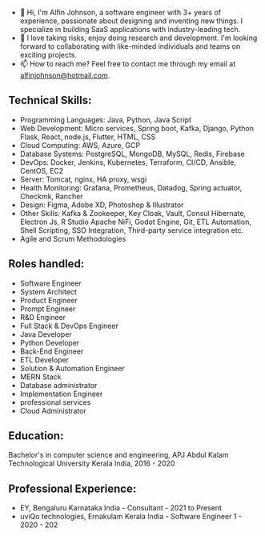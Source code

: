 - 👋 Hi, I'm Alfin Johnson, a software engineer with 3+ years of experience, passionate about designing and inventing new things. I specialize in building SaaS applications with industry-leading tech.
- 💞️ I love taking risks, enjoy doing research and development. I'm looking forward to collaborating with like-minded individuals and teams on exciting projects.
- 📫 How to reach me? Feel free to contact me through my email at alfinjohnson@hotmail.com.

## Technical Skills: 
- Programming Languages:  Java, Python, Java Script 
- Web Development: Micro services, Spring boot, Kafka, Django, Python Flask, React, node.js, Flutter, HTML, CSS 
- Cloud Computing: AWS, Azure, GCP 
- Database Systems: PostgreSQL, MongoDB, MySQL, Redis, Firebase 
- DevOps: Docker, Jenkins, Kubernetes, Terraform, CI/CD, Ansible, CentOS, EC2 
- Server: Tomcat, nginx, HA proxy, wsgi 
- Health Monitoring: Grafana, Prometheus, Datadog, Spring actuator, Checkmk, Rancher 
- Design: Figma, Adobe XD, Photoshop & Illustrator 
- Other Skills: Kafka & Zookeeper, Key Cloak, Vault, Consul Hibernate, Electron Js, R Studio Apache NiFi, Godot Engine, Git, ETL Automation, Shell Scripting, SSO Integration, Third-party service integration etc. 
- Agile and Scrum Methodologies
  
## Roles handled: 

- Software Engineer
- System Architect
- Product Engineer
- Prompt Engineer
- R&D Engineer
- Full Stack & DevOps Engineer
- Java Developer
- Python Developer
- Back-End Engineer
- ETL Developer
- Solution & Automation Engineer
- MERN Stack
- Database administrator
- Implementation Engineer
- professional services
- Cloud Administrator

## Education:
Bachelor's in computer science and engineering, APJ Abdul Kalam Technological University Kerala India, 2016 - 2020

## Professional Experience: 
- EY, Bengaluru Karnataka India - Consultant - 2021 to Present 
- uviQo technologies, Ernakulam Kerala India - Software Engineer 1 - 2020 - 202 

<!---
Alfinjohnson/Alfinjohnson is a ✨ special ✨ repository because its `README.md` (this file) appears on your GitHub profile.
You can click the Preview link to take a look at your changes.
--->
